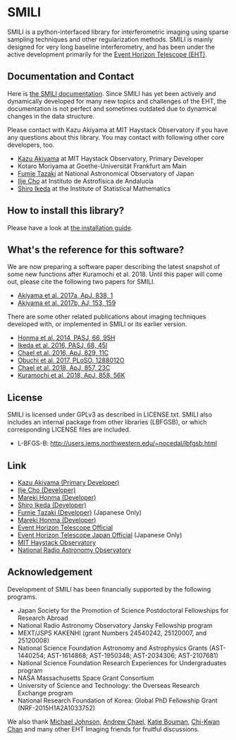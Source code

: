 # SMILI

SMILI is a python-interfaced library for interferometric imaging using sparse sampling techniques and other regularization methods. SMILI is mainly designed for very long baseline interferometry, and has been under the active development primarily for the [Event Horizon Telescope (EHT)](https://eventhorizontelescope.org).

## Documentation and Contact
Here is [the SMILI documentation](https://smili.readthedocs.io). Since SMILI has yet been actively and dynamically developed for many new topics and challenges of the EHT, the documentation is not perfect and sometimes outdated due to dynamical changes in the data structure.

Please contact with Kazu Akiyama at MIT Haystack Observatory if you have any questions about this library. You may contact with following other core developers, too.
- [Kazu Akiyama](http://kazuakiyama.github.io) at MIT Haystack Observatory, Primary Developer
- Kotaro Moriyama at Goethe-Universität Frankfurt am Main
- [Fumie Tazaki](https://ftazaki.github.io/webpage) at National Astronomical Observatory of Japan
- [Ilje Cho](https://iljecho.github.io/) at Instituto de Astrofísica de Andalucía
- [Shiro Ikeda](https://www.ism.ac.jp/~shiro) at the Institute of Statistical Mathematics

## How to install this library?
Please have a look at [the installation guide](https://smili.readthedocs.io/en/latest/install.html).

## What's the reference for this software?
We are now preparing a software paper describing the latest snapshot of some new functions after Kuramochi et al. 2018. Until this paper will come out, please cite the following two papers for SMILI.
- [Akiyama et al. 2017a, ApJ, 838, 1](https://ui.adsabs.harvard.edu/#abs/2017ApJ...838....1A)
- [Akiyama et al. 2017b, AJ, 153, 159](https://ui.adsabs.harvard.edu/#abs/2017AJ....153..159A)

There are some other related publications about imaging techniques developed with,
or implemented in SMILI or its earlier version.
- [Honma et al. 2014, PASJ, 66, 95H](https://ui.adsabs.harvard.edu/#abs/2014PASJ...66...95H)
- [Ikeda et al. 2016, PASJ, 68, 45I](https://ui.adsabs.harvard.edu/#abs/2016PASJ...68...45I)
- [Chael et al. 2016, ApJ, 829, 11C](http://adsabs.harvard.edu/abs/2016ApJ...829...11C)
- [Obuchi et al. 2017, PLoSO, 1288012O](https://ui.adsabs.harvard.edu//#abs/2017PLoSO..1288012O)
- [Chael et al. 2018, ApJ, 857, 23C](http://adsabs.harvard.edu/abs/2018ApJ...857...23C)
- [Kuramochi et al. 2018, ApJ, 858, 56K](https://ui.adsabs.harvard.edu/#abs/2018ApJ...858...56K)

## License
SMILI is licensed under GPLv3 as described in LICENSE.txt. 
SMILI also includes an internal package from other libraries (LBFGSB),
or which corresponding LICENSE files are included.

- L-BFGS-B: http://users.iems.northwestern.edu/~nocedal/lbfgsb.html

## Link
- [Kazu Akiyama (Primary Developer)](http://kazuakiyama.github.io)
- [Ilje Cho (Developer)](https://iljecho.github.io/)
- [Mareki Honma (Developer)](https://guas-astronomy.jp/eng/Supervisors/m-honma.html)
- [Shiro Ikeda (Developer)](https://www.ism.ac.jp/~shiro)
- [Fumie Tazaki (Developer)](https://ftazaki.github.io/webpage) (Japanese Only)
- [Mareki Honma (Developer)](https://guas-astronomy.jp/eng/Supervisors/m-honma.html)
- [Event Horizon Telescope Official](https://eventhorizontelescope.org)
- [Event Horizon Telescope Japan Official](https://www.miz.nao.ac.jp/eht-j) (Japanese Only)
- [MIT Haystack Observatory](https://www.haystack.mit.edu)
- [National Radio Astronomy Observatory](https://public.nrao.edu)

## Acknowledgement
Development of SMILI has been financially supported by the following programs.
- Japan Society for the Promotion of Science Postdoctoral Fellowships for Research Abroad
- National Radio Astronomy Observatory Jansky Fellowship program
- MEXT/JSPS KAKENHI (grant Numbers 24540242, 25120007, and 25120008)
- National Science Foundation Astronomy and Astrophysics Grants (AST-1440254; AST-1614868; AST-1950348; AST-2034306; AST-2107681)
- National Science Foundation Research Experiences for Undergraduates program
- NASA Massachusetts Space Grant Consortium
- University of Science and Technology: the Overseas Research Exchange program
- National Research Foundation of Korea: Global PhD Fellowship Grant (NRF-2015H1A2A1033752)

We also thank [Michael Johnson](http://www.scintillatingastronomy.com), [Andrew Chael](https://achael.github.io), [Katie Bouman](http://users.cms.caltech.edu/~klbouman/), [Chi-Kwan Chan](http://fermi.myds.me) and many other EHT Imaging friends for fruitful discussions.
